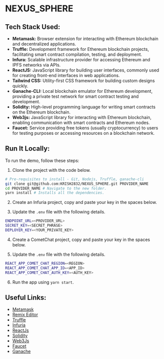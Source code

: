 # NEXUS_SPHERE

## Tech Stack Used:
- **Metamask:** Browser extension for interacting with Ethereum blockchain and decentralized applications.
- **Truffle:** Development framework for Ethereum blockchain projects, facilitating smart contract compilation, testing, and deployment.
- **Infura:** Scalable infrastructure provider for accessing Ethereum and IPFS networks via APIs.
- **ReactJS:** JavaScript library for building user interfaces, commonly used for creating front-end interfaces in web applications.
- **Tailwind CSS:** Utility-first CSS framework for building custom designs quickly.
- **Ganache-CLI:** Local blockchain emulator for Ethereum development, providing a private test network for smart contract testing and development.
- **Solidity:** High-level programming language for writing smart contracts on the Ethereum blockchain.
- **Web3js:** JavaScript library for interacting with Ethereum blockchain, enabling communication with smart contracts and Ethereum nodes.
- **Faucet:** Service providing free tokens (usually cryptocurrency) to users for testing purposes or accessing resources on a blockchain network.

## Run It Locally:
To run the demo, follow these steps:

1. Clone the project with the code below.
```sh
# Pre-requisites to install - Git, Nodejs, Truffle, ganache-cli
git clone git@github.com:KRISH2832/NEXUS_SPHERE.git PROVIDER_NAME
cd PROVIDER_NAME # Navigate to the new folder.
yarn install # Installs all the dependencies.
```

2. Create an Infuria project, copy and paste your key in the spaces below.

3. Update the `.env` file with the following details.
```sh
ENDPOINT_URL=<PROVIDER_URL>
SECRET_KEY=<SECRET_PHRASE>
DEPLOYER_KEY=<YOUR_PRIVATE_KEY>
```

4. Create a CometChat project, copy and paste your key in the spaces below.

5. Update the `.env` file with the following details.
```sh
REACT_APP_COMET_CHAT_REGION=<REGION>
REACT_APP_COMET_CHAT_APP_ID=<APP_ID>
REACT_APP_COMET_CHAT_AUTH_KEY=<AUTH_KEY>
```

6. Run the app using `yarn start`.

## Useful Links:
- [Metamask](https://metamask.io/)
- [Remix Editor](https://remix.ethereum.org/)
- [Truffle](https://trufflesuite.com/)
- [Infuria](https://infura.io/)
- [ReactJs](https://reactjs.org/)
- [Solidity](https://soliditylang.org/)
- [Web3Js](https://docs.ethers.io/v5/)
- [Faucet](https://faucets.chain.link/rinkeby)
- [Ganache](https://trufflesuite.com/ganache/index.html)